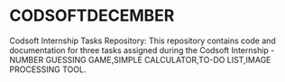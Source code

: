 # CODSOFTDECEMBER
Codsoft Internship Tasks Repository: This repository contains code and documentation for three tasks assigned during the Codsoft Internship - NUMBER GUESSING GAME,SIMPLE CALCULATOR,TO-DO LIST,IMAGE PROCESSING TOOL.
